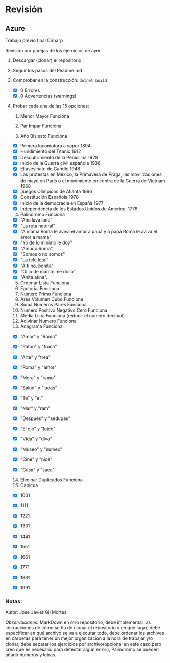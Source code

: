 # Revisión 

## Azure

Trabajo previo final CSharp

Revisión por parejas de los ejercicios de ayer

1) Descargar (clonar) el repositorio

2) Seguir los pasos del Readme.md

3. Comprobar en la construcción: `dotnet build`

   - [x] 0 Errores 
   - [x] 0 Advertencias (warnings) 

4) Probar cada una de las 15 opciones:

   1. Menor Mayor Funciona

   2.  Par Impar Funciona

   3. Año Bisiesto Funciona

   - [x] Primera locomotora a vapor 1804
   - [x] Hundimiento del Titanic 1912
   - [x] Descubrimiento de la Penicilina 1928
   - [x] Inicio de la Guerra civil española 1936
   - [x] El asesinato de Gandhi 1948
   - [x] Las protestas en México, la Primavera de Praga, las movilizaciones de mayo en París o el movimiento en contra de la Guerra de Vietnam 1968
   - [x] Juegos Olimpicos de Atlanta 1996
   - [x] Constitución Española 1978
   - [x] Inicio de la democracia en España 1977
   - [x] Independencia de los Estados Unidos de America, 1776

   4. Palindromo Funciona

   - [x] "Ana lava lana"
   - [x] "La ruta natural"
   - [x] "A mamá Roma le aviva el amor a papá y a papá Roma le aviva el amor a mamá"
   - [x] "Yo de lo minimo le doy"
   - [x] "Amor a Roma"
   - [x] "Somos o no somos"
   - [x] "La tele letal"
   - [x] "A ti no, bonita"
   - [x] "Oí lo de mamá: me dolió"
   - [x] "Anita atina".

   5. Ordenar Lista   Funciona
   6. Factorial Funciona
   7. Numero Primo Funciona
   8. Area Volumen Cubo Funciona
   9.  Suma Numeros Pares Funciona
   10. Numero Positivo Negativo Cero Funciona
   11. Media Lista Funciona (reducir el numero decimal)
   12. Adivinar Numero Funciona
   13. Anagrama Funciona

   - [x] "Amor" y "Roma"

   - [x] "Ratón" y "troná"

   - [x] "Arte" y "trea"

   - [x] "Roma" y "amor"

   - [x] "Mora" y "ramo"

   - [x] "Salud" y "ludas"

   - [x] "Té" y "et"

   - [x] "Mar" y "ram"

   - [x] "Después" y "sedupés"

   - [x] "El ojo" y "lojeo"

   - [x] "Vida" y "diva"

   - [x] "Museo" y "sumeo"

   - [x] "Cine" y "nice"

   - [x] "Casa" y "saca".
   14.  Eliminar Duplicados Funciona
   15.  Capicua
   - [x] 1001

   - [x] 1111

   - [x] 1221

   - [x] 1331

   - [x] 1441

   - [x] 1551

   - [x] 1661

   - [x] 1771

   - [x] 1881

   - [x] 1991 
### Notas:

Autor: Jose Javier Gil Mortes

*Observaciones:*  MarkDown en otro repositorio, debe implementar las instrucciones de cómo se ha de clonar el repositorio y en qué lugar, debe especificar en qué archivo se va a ejecutar todo, debe ordenar los archivos en carpetas para tener un mejor organizacion a la hora de trabajar y/o clonar, debe separar los ejercicios por archivo(opcional en este caso pero creo que es necesario para detectar algun error.), Palindromo se pueden añadir numeros y letras.